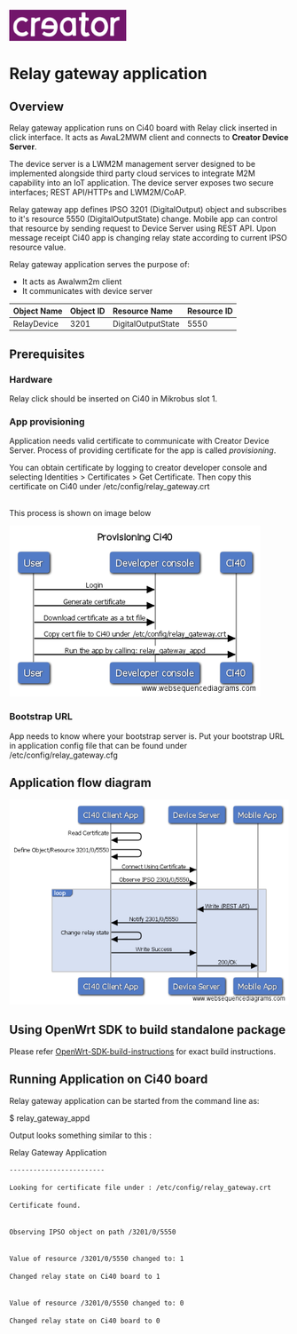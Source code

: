 
![Creator logo](docs/creatorlogo.png)

# Relay gateway application

## Overview
Relay gateway application runs on Ci40 board with Relay click inserted in click interface. It acts as AwaL2MWM client and connects to **Creator Device Server**.

The device server is a LWM2M management server designed to be implemented alongside third party cloud services to integrate M2M capability into an IoT application. The device server exposes two secure interfaces; REST API/HTTPs and LWM2M/CoAP.

Relay gateway app defines IPSO 3201 (DigitalOutput) object and subscribes to it's resource 5550 (DigitalOutputState) change.
Mobile app can control that resource by sending request to Device Server using REST API.
Upon message receipt Ci40 app is changing relay state according to current IPSO resource value.

Relay gateway application serves the purpose of:
- It acts as Awalwm2m client
- It communicates with device server

| Object Name       | Object ID      | Resource Name       | Resource ID |
| :----             | :--------------| :-------------------| :-----------|
| RelayDevice       | 3201           | DigitalOutputState  | 5550        |


## Prerequisites
### Hardware
Relay click should be inserted on Ci40 in Mikrobus slot 1.

### App provisioning
Application needs valid certificate to communicate with Creator Device Server. Process of providing certificate for the app is called *provisioning*.

You can obtain certificate by logging to creator developer console and selecting Identities > Certificates > Get Certificate. Then copy this certificate on Ci40
under
    /etc/config/relay_gateway.crt

<br>
This process is shown on image below

 ![image](docs/provisioning.png)

### Bootstrap URL
App needs to know where your bootstrap server is. Put your bootstrap URL in application config file that can be found under
    /etc/config/relay_gateway.cfg

## Application flow diagram
![Relay-Gateway Controller Sequence Diagram](docs/relay-gateway-seq-diag.png)

## Using OpenWrt SDK to build standalone package

Please refer [OpenWrt-SDK-build-instructions](https://github.com/CreatorKit/openwrt-ckt-feeds#building-creatorkit-packages-using-pre-compiled-openwrt-sdk-for-ci40-marduk) for exact build instructions.


## Running Application on Ci40 board
Relay gateway application can be started from the command line as:

$ relay_gateway_appd

Output looks something similar to this :

Relay Gateway Application
```
------------------------

Looking for certificate file under : /etc/config/relay_gateway.crt

Certificate found.


Observing IPSO object on path /3201/0/5550


Value of resource /3201/0/5550 changed to: 1

Changed relay state on Ci40 board to 1


Value of resource /3201/0/5550 changed to: 0

Changed relay state on Ci40 board to 0

```
